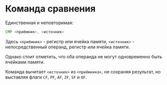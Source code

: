 # Команда сравнения

Единственная и неповторимая:

```asm
CMP <приёмник>, <источник>
```

Здесь `<приёмник>` - регистр или ячейка памяти, `<источник>` -
непосредственный операнд, регистр или ячейка памяти.

Однако стоит отметить, что оба операнда не могут одновременно быть ячейками
памяти.

Команда вычитает `<источник>` из `<приёмника>`, не сохраняя результат, но
выставляя флаги `CF`, `PF`, `AF`, `ZF`, `SF` и `OF`.
